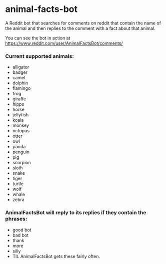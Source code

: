 # animal-facts-bot

A Reddit bot that searches for comments on reddit that contain the name of the animal and then replies to the comment with a fact about that animal.

You can see the bot in action at https://www.reddit.com/user/AnimalFactsBot/comments/

### Current supported animals:
* alligator
* badger
* camel
* dolphin
* flamingo
* frog
* giraffe
* hippo
* horse
* jellyfish
* koala
* monkey
* octopus
* otter
* owl
* panda
* penguin
* pig
* scorpion
* sloth
* snake
* tiger
* turtle
* wolf
* whale
* zebra

### AnimalFactsBot will reply to its replies if they contain the phrases:
* good bot
* bad bot
* thank
* more
* silly
* TIL
AnimalFactsBot gets these fairly often.
